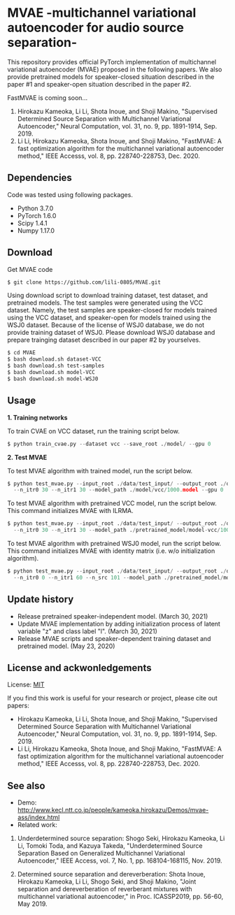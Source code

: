 # MVAE -multichannel variational autoencoder for audio source separation-

This repository provides official PyTorch implementation of multichannel variational autoencoder (MVAE) proposed in the following papers. 
We also provide pretrained models for speaker-closed situation described in the paper #1 and speaker-open situation described in the paper #2. 

FastMVAE is coming soon...

1. Hirokazu Kameoka, Li Li, Shota Inoue, and Shoji Makino, "Supervised Determined Source Separation with Multichannel Variational Autoencoder," Neural Computation, vol. 31, no. 9, pp. 1891-1914, Sep. 2019.
2. Li Li, Hirokazu Kameoka, Shota Inoue, and Shoji Makino, "FastMVAE: A fast optimization algorithm for the multichannel variational autoencoder method," IEEE Accesss, vol. 8, pp. 228740-228753, Dec. 2020.


## Dependencies

Code was tested using following packages.

* Python 3.7.0
* PyTorch 1.6.0
* Scipy 1.4.1
* Numpy 1.17.0

## Download
Get MVAE code

```bash
$ git clone https://github.com/lili-0805/MVAE.git
```

Using download script to download training dataset, test dataset, and pretrained models.
The test samples were generated using the VCC dataset. Namely, the test samples are speaker-closed for models trained using the VCC dataset, and speaker-open for models trained using the WSJ0 dataset.
Because of the license of WSJ0 database, we do not provide training dataset of WSJ0. Please download WSJ0 database and prepare trainging dataset described in our paper #2 by yourselves. 

```bash
$ cd MVAE
$ bash download.sh dataset-VCC
$ bash download.sh test-samples
$ bash download.sh model-VCC
$ bash download.sh model-WSJ0
```

## Usage

**1. Training networks**

To train CVAE on VCC dataset, run the training script below.

```python
$ python train_cvae.py --dataset vcc --save_root ./model/ --gpu 0
```

**2. Test MVAE**

To test MVAE algorithm with trained model, run the script below.

```python
$ python test_mvae.py --input_root ./data/test_input/ --output_root ./output/  
  --n_itr0 30 --n_itr1 30 --model_path ./model/vcc/1000.model --gpu 0
```

To test MVAE algorithm with pretrained VCC model, run the script below. This command initializes MVAE with ILRMA.

```python
$ python test_mvae.py --input_root ./data/test_input/ --output_root ./output/  
  --n_itr0 30 --n_itr1 30 --model_path ./pretrained_model/model-vcc/1000.model --gpu 0
```

To test MVAE algorithm with pretrained WSJ0 model, run the script below. This command initializes MVAE with identity matrix (i.e. w/o initialization algorithm).

```python
$ python test_mvae.py --input_root ./data/test_input/ --output_root ./output/  
  --n_itr0 0 --n_itr1 60 --n_src 101 --model_path ./pretrained_model/model-wsj/1000.model --gpu 0
```

## Update history

* Release pretrained speaker-independent model. (March 30, 2021)
* Update MVAE implementation by adding initialization process of latent variable "z" and class label "l". (March 30, 2021)
* Release MVAE scripts and speaker-dependent training dataset and pretrained model. (May 23, 2020)

## License and ackwonledgements
License: [MIT](https://choosealicense.com/licenses/mit/)

If you find this work is useful for your research or project, please cite out papers:

* Hirokazu Kameoka, Li Li, Shota Inoue, and Shoji Makino, "Supervised Determined Source Separation with Multichannel Variational Autoencoder," Neural Computation, vol. 31, no. 9, pp. 1891-1914, Sep. 2019.
* Li Li, Hirokazu Kameoka, Shota Inoue, and Shoji Makino, "FastMVAE: A fast optimization algorithm for the multichannel variational autoencoder method," IEEE Accesss, vol. 8, pp. 228740-228753, Dec. 2020.


## See also

* Demo: http://www.kecl.ntt.co.jp/people/kameoka.hirokazu/Demos/mvae-ass/index.html
* Related work:

1. Underdetermined source separation:
Shogo Seki, Hirokazu Kameoka, Li Li, Tomoki Toda, and Kazuya Takeda, "Underdetermined Source Separation Based on Generalized Multichannel Variational Autoencoder," IEEE Access, vol. 7, No. 1, pp. 168104-168115, Nov. 2019.

2. Determined source separation and dereverberation:
Shota Inoue, Hirokazu Kameoka, Li Li, Shogo Seki, and Shoji Makino, "Joint separation and dereverberation of reverberant mixtures with multichannel variational autoencoder," in Proc. ICASSP2019, pp. 56-60, May 2019.
